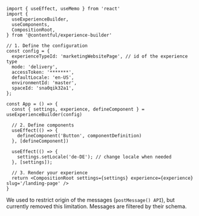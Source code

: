 ```tsx
import { useEffect, useMemo } from 'react'
import {
  useExperienceBuilder,
  useComponents,
  CompositionRoot,
} from '@contentful/experience-builder'

// 1. Define the configuration
const config = {
  experienceTypeId: 'marketingWebsitePage', // id of the experience type
  mode: 'delivery',
  accessToken: '*******',
  defaultLocale: 'en-US',
  environmentId: 'master',
  spaceId: 'sna0qik32a1',
};

const App = () => {
  const { settings, experience, defineComponent } = useExperienceBuilder(config)

  // 2. Define components
  useEffect(() => {
    defineComponent('Button', componentDefinition)
  }, [defineComponent])

  useEffect(() => {
    settings.setLocale('de-DE'); // change locale when needed
  }, [settings]);

  // 3. Render your experience
  return <CompositionRoot settings={settings} experience={experience} slug='/landing-page' />
}
```

We used to restrict origin of the messages (`postMessage() API`), but currently removed this limitation. Messages are filtered by their schema.
